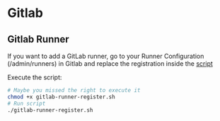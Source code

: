 # Gitlab

## Gitlab Runner

If you want to add a GitLab runner, go to your Runner Configuration (/admin/runners) in Gitlab and replace the registration inside the [script](./gitlab-runner-register.sh)

Execute the script:

```sh
# Maybe you missed the right to execute it
chmod +x gitlab-runner-register.sh
# Run script
./gitlab-runner-register.sh
```
